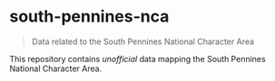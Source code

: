 # south-pennines-nca
> Data related to the South Pennines National Character Area

This repository contains *unofficial* data mapping the South Pennines National Character Area.
